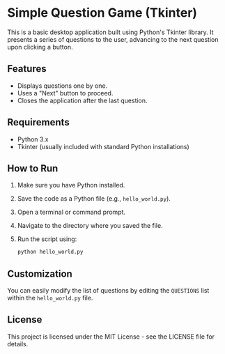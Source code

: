 # Simple Question Game (Tkinter)

This is a basic desktop application built using Python's Tkinter library. It presents a series of questions to the user, advancing to the next question upon clicking a button.

## Features

- Displays questions one by one.
- Uses a "Next" button to proceed.
- Closes the application after the last question.

## Requirements

- Python 3.x
- Tkinter (usually included with standard Python installations)

## How to Run

1. Make sure you have Python installed.
2. Save the code as a Python file (e.g., `hello_world.py`).
3. Open a terminal or command prompt.
4. Navigate to the directory where you saved the file.
5. Run the script using:

   ```bash
   python hello_world.py
   ```

## Customization

You can easily modify the list of questions by editing the `QUESTIONS` list within the `hello_world.py` file.

## License

This project is licensed under the MIT License - see the LICENSE file for details.